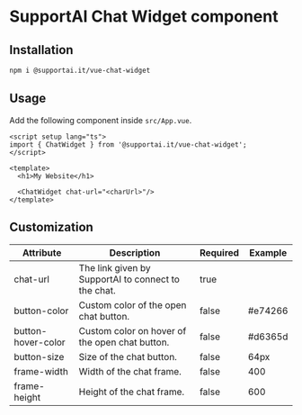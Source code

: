 # SupportAI Chat Widget component

## Installation
```bash
npm i @supportai.it/vue-chat-widget
```

## Usage
Add the following component inside `src/App.vue`.

```vue
<script setup lang="ts">
import { ChatWidget } from '@supportai.it/vue-chat-widget';
</script>

<template>
  <h1>My Website</h1>

  <ChatWidget chat-url="<charUrl>"/>
</template>

```

## Customization
| **Attribute**      | **Description**                                     | **Required** | **Example** |
|--------------------|-----------------------------------------------------|--------------|-------------|
| chat-url           | The link given by SupportAI to connect to the chat. | true         |             |
| button-color       | Custom color of the open chat button.               | false        | #e74266     |
| button-hover-color | Custom color on hover of the open chat button.      | false        | #d6365d     |
| button-size        | Size of the chat button.                            | false        | 64px        |
| frame-width        | Width of the chat frame.                            | false        | 400         |
| frame-height       | Height of the chat frame.                           | false        | 600         |